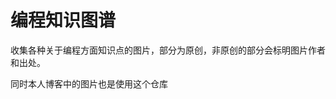 
**编程知识图谱**
=========================

收集各种关于编程方面知识点的图片，部分为原创，非原创的部分会标明图片作者和出处。

同时本人博客中的图片也是使用这个仓库
